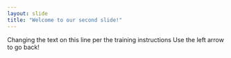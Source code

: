 ```yaml
---
layout: slide
title: "Welcome to our second slide!"
---
```

Changing the text on this line per the training instructions
Use the left arrow to go back!
